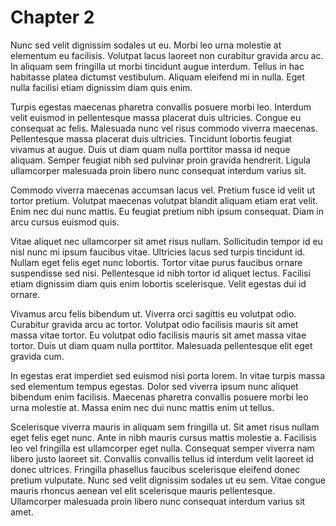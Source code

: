 # Chapter 2

Nunc sed velit dignissim sodales ut eu. Morbi leo urna molestie at elementum eu facilisis. Volutpat lacus laoreet non curabitur gravida arcu ac. In aliquam sem fringilla ut morbi tincidunt augue interdum. Tellus in hac habitasse platea dictumst vestibulum. Aliquam eleifend mi in nulla. Eget nulla facilisi etiam dignissim diam quis enim.

Turpis egestas maecenas pharetra convallis posuere morbi leo. Interdum velit euismod in pellentesque massa placerat duis ultricies. Congue eu consequat ac felis. Malesuada nunc vel risus commodo viverra maecenas. Pellentesque massa placerat duis ultricies. Tincidunt lobortis feugiat vivamus at augue. Duis ut diam quam nulla porttitor massa id neque aliquam. Semper feugiat nibh sed pulvinar proin gravida hendrerit. Ligula ullamcorper malesuada proin libero nunc consequat interdum varius sit.

Commodo viverra maecenas accumsan lacus vel. Pretium fusce id velit ut tortor pretium. Volutpat maecenas volutpat blandit aliquam etiam erat velit. Enim nec dui nunc mattis. Eu feugiat pretium nibh ipsum consequat. Diam in arcu cursus euismod quis.

Vitae aliquet nec ullamcorper sit amet risus nullam. Sollicitudin tempor id eu nisl nunc mi ipsum faucibus vitae. Ultricies lacus sed turpis tincidunt id. Nullam eget felis eget nunc lobortis. Tortor vitae purus faucibus ornare suspendisse sed nisi. Pellentesque id nibh tortor id aliquet lectus. Facilisi etiam dignissim diam quis enim lobortis scelerisque. Velit egestas dui id ornare.

Vivamus arcu felis bibendum ut. Viverra orci sagittis eu volutpat odio. Curabitur gravida arcu ac tortor. Volutpat odio facilisis mauris sit amet massa vitae tortor. Eu volutpat odio facilisis mauris sit amet massa vitae tortor. Duis ut diam quam nulla porttitor. Malesuada pellentesque elit eget gravida cum.

In egestas erat imperdiet sed euismod nisi porta lorem. In vitae turpis massa sed elementum tempus egestas. Dolor sed viverra ipsum nunc aliquet bibendum enim facilisis. Maecenas pharetra convallis posuere morbi leo urna molestie at. Massa enim nec dui nunc mattis enim ut tellus.

Scelerisque viverra mauris in aliquam sem fringilla ut. Sit amet risus nullam eget felis eget nunc. Ante in nibh mauris cursus mattis molestie a. Facilisis leo vel fringilla est ullamcorper eget nulla. Consequat semper viverra nam libero justo laoreet sit. Convallis convallis tellus id interdum velit laoreet id donec ultrices. Fringilla phasellus faucibus scelerisque eleifend donec pretium vulputate. Nunc sed velit dignissim sodales ut eu sem. Vitae congue mauris rhoncus aenean vel elit scelerisque mauris pellentesque. Ullamcorper malesuada proin libero nunc consequat interdum varius sit amet.
